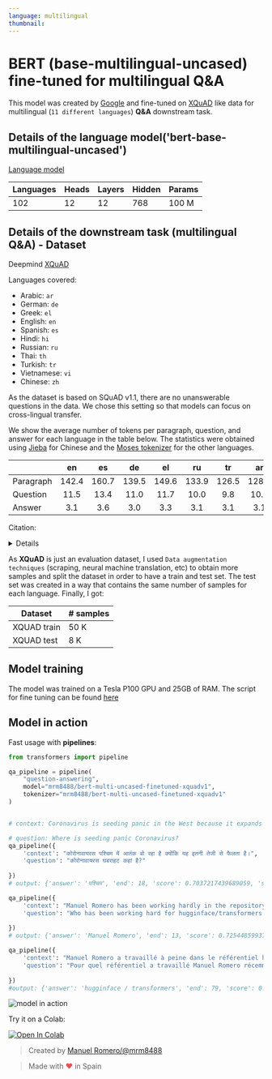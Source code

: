 ```yaml
---
language: multilingual
thumbnail:
---
```


# BERT (base-multilingual-uncased) fine-tuned for multilingual Q&A

This model was created by [Google](https://github.com/google-research/bert/blob/master/multilingual.md) and fine-tuned on [XQuAD](https://github.com/deepmind/xquad) like data for multilingual (`11 different languages`) **Q&A** downstream task.

## Details of the language model('bert-base-multilingual-uncased')

[Language model](https://github.com/google-research/bert/blob/master/multilingual.md)

| Languages | Heads | Layers | Hidden | Params |
| --------- | ----- | ------ | ------ | ------ |
| 102       | 12    | 12     | 768    | 100 M  |

## Details of the downstream task (multilingual Q&A) - Dataset

Deepmind [XQuAD](https://github.com/deepmind/xquad)

Languages covered:

- Arabic: `ar`
- German: `de`
- Greek: `el`
- English: `en`
- Spanish: `es`
- Hindi: `hi`
- Russian: `ru`
- Thai: `th`
- Turkish: `tr`
- Vietnamese: `vi`
- Chinese: `zh`

As the dataset is based on SQuAD v1.1, there are no unanswerable questions in the data. We chose this
setting so that models can focus on cross-lingual transfer.

We show the average number of tokens per paragraph, question, and answer for each language in the
table below. The statistics were obtained using [Jieba](https://github.com/fxsjy/jieba) for Chinese
and the [Moses tokenizer](https://github.com/moses-smt/mosesdecoder/blob/master/scripts/tokenizer/tokenizer.perl)
for the other languages.

|           |  en   |  es   |  de   |  el   |  ru   |  tr   |  ar   |  vi   |  th   |  zh   |  hi   |
| --------- | :---: | :---: | :---: | :---: | :---: | :---: | :---: | :---: | :---: | :---: | :---: |
| Paragraph | 142.4 | 160.7 | 139.5 | 149.6 | 133.9 | 126.5 | 128.2 | 191.2 | 158.7 | 147.6 | 232.4 |
| Question  | 11.5  | 13.4  | 11.0  | 11.7  | 10.0  |  9.8  | 10.7  | 14.8  | 11.5  | 10.5  | 18.7  |
| Answer    |  3.1  |  3.6  |  3.0  |  3.3  |  3.1  |  3.1  |  3.1  |  4.5  |  4.1  |  3.5  |  5.6  |

Citation:

<details>

```bibtex
@article{Artetxe:etal:2019,
      author    = {Mikel Artetxe and Sebastian Ruder and Dani Yogatama},
      title     = {On the cross-lingual transferability of monolingual representations},
      journal   = {CoRR},
      volume    = {abs/1910.11856},
      year      = {2019},
      archivePrefix = {arXiv},
      eprint    = {1910.11856}
}
```

</details>

As **XQuAD** is just an evaluation dataset, I used `Data augmentation techniques` (scraping, neural machine translation, etc) to obtain more samples and split the dataset in order to have a train and test set. The test set was created in a way that contains the same number of samples for each language. Finally, I got:

| Dataset     | # samples |
| ----------- | --------- |
| XQUAD train | 50 K      |
| XQUAD test  | 8 K       |

## Model training

The model was trained on a Tesla P100 GPU and 25GB of RAM.
The script for fine tuning can be found [here](https://github.com/huggingface/transformers/blob/master/examples/distillation/run_squad_w_distillation.py)


## Model in action

Fast usage with **pipelines**:

```python
from transformers import pipeline

qa_pipeline = pipeline(
    "question-answering",
    model="mrm8488/bert-multi-uncased-finetuned-xquadv1",
    tokenizer="mrm8488/bert-multi-uncased-finetuned-xquadv1"
)


# context: Coronavirus is seeding panic in the West because it expands so fast.

# question: Where is seeding panic Coronavirus?
qa_pipeline({
    'context': "कोरोनावायरस पश्चिम में आतंक बो रहा है क्योंकि यह इतनी तेजी से फैलता है।",
    'question': "कोरोनावायरस घबराहट कहां है?"
    
})
# output: {'answer': 'पश्चिम', 'end': 18, 'score': 0.7037217439689059, 'start': 12}

qa_pipeline({
    'context': "Manuel Romero has been working hardly in the repository hugginface/transformers lately",
    'question': "Who has been working hard for hugginface/transformers lately?"
    
})
# output: {'answer': 'Manuel Romero', 'end': 13, 'score': 0.7254485993702389, 'start': 0}

qa_pipeline({
    'context': "Manuel Romero a travaillé à peine dans le référentiel hugginface / transformers ces derniers temps",
    'question': "Pour quel référentiel a travaillé Manuel Romero récemment?"
    
})
#output: {'answer': 'hugginface / transformers', 'end': 79, 'score': 0.6482061613915384, 'start': 54}
```
![model in action](https://media.giphy.com/media/MBlire8Wj7ng73VBQ5/giphy.gif)

Try it on a Colab:

<a href="https://colab.research.google.com/github/mrm8488/shared_colab_notebooks/blob/master/Try_mrm8488_xquad_finetuned_uncased_model.ipynb" target="_parent"><img src="https://camo.githubusercontent.com/52feade06f2fecbf006889a904d221e6a730c194/68747470733a2f2f636f6c61622e72657365617263682e676f6f676c652e636f6d2f6173736574732f636f6c61622d62616467652e737667" alt="Open In Colab" data-canonical-src="https://colab.research.google.com/assets/colab-badge.svg"></a>



> Created by [Manuel Romero/@mrm8488](https://twitter.com/mrm8488)

> Made with <span style="color: #e25555;">&hearts;</span> in Spain

